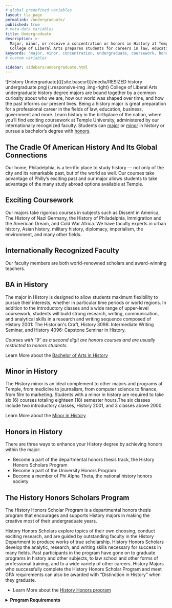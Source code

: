 ```yaml
---
# global predefined variables
layout: tla_page
permalink: /undergraduate/
published: true
# meta-data variables
title: Undergraduate
description: >-
  Major, minor, or receive a concentration or honors in History at Temple University. Coursework in the
  College of Liberal Arts prepares students for careers in law, education, business, government, and more.
keywords: 'major, minor, concentration, undergraduate, coursework, honors, funding, alpha theta'
# custom variables

sidebar: sidebars/undergraduate.html
---
```

![History Undergraduate]({{site.baseurl}}/media/RESIZED history undergraduate.png){:.responsive-img .img-right}
College of Liberal Arts undergraduate history degree majors are bound together by a common curiosity about who we are, how our world was shaped over time, and how the past informs our present lives. Being a history major is great preparation for a professional career in the fields of law, education, business, government and more. Learn history in the birthplace of the nation, where you’ll find exciting coursework at Temple University, administered by our internationally recognized faculty. Students can [major](#ba-in-history) or [minor](#minor-in-history) in history or pursue a bachelor’s degree with [honors](#honors-in-history).

## The Cradle Of American History And Its Global Connections
Our home, Philadelphia, is a terrific place to study history — not only of the city and its remarkable past, but of the world as well. Our courses take advantage of Philly’s exciting past and our major allows students to take advantage of the many study abroad options available at Temple.

## Exciting Coursework
Our majors take rigorous courses in subjects such as Dissent in America, The History of Nazi Germany, the History of Philadelphia, Immigration and the American Dream, and Cold War Africa. We have faculty experts in urban history, Asian history, military history, diplomacy, imperialism, the environment, and many other fields.

## Internationally Recognized Faculty
Our faculty members are both world-renowned scholars and award-winning teachers.

## BA in History
The major in History is designed to allow students maximum flexibility to pursue their interests, whether in particular time periods or world regions. In addition to the introductory classes and a wide range of upper-level coursework, students will build strong research, writing, communication, and analytical skills in a research and writing sequence composed of History 2001: The Historian's Craft, History 3096: Intermediate Writing Seminar, and History 4096: Capstone Seminar in History. 

_Courses with “9″ as a second digit are honors courses and are usually restricted to honors students._

Learn More about the [Bachelor of Arts in History](http://bulletin.temple.edu/undergraduate/liberal-arts/history/ba-history/)

## Minor in History
The History minor is an ideal complement to other majors and programs at Temple, from medicine to journalism, from computer science to finance, from film to marketing. Students with a minor in history are required to take six (6) courses totaling eighteen (18) semester hours.The six classes include two introductory classes, History 2001, and 3 classes above 2000.

Learn More about the [Minor in History](http://bulletin.temple.edu/undergraduate/liberal-arts/history/minor-history/)

## Honors in History
There are three ways to enhance your History degree by achieving honors within the major:

- Become a part of the departmental honors thesis track, the History Honors Scholars Program
- Become a part of the University Honors Program
- Become a member of Phi Alpha Theta, the national history honors society

## The History Honors Scholars Program
The History Honors Scholar Program is a departmental honors thesis program that encourages and supports History majors in making the creative most of their undergraduate years.

History Honors Scholars explore topics of their own choosing, conduct exciting research, and are guided by outstanding faculty in the History Department to produce works of true scholarship. History Honors  Scholars develop the analytic, research, and writing skills necessary for success in many fields. Past participants in the program have gone on to graduate programs in history and other subjects, to law school and other forms of professional training, and to a wide variety of other careers.  History Majors who successfully complete the History Honors Scholar Program and meet GPA requirements can also be awarded with “Distinction in History” when they graduate.

- Learn More about the [History Honors program](http://bulletin.temple.edu/undergraduate/liberal-arts/history/ba-history/)

<details>
  <summary><strong>Program Requirements</strong></summary>
<blockquote>  
  <p>  
  The heart of the History Honors Scholar Program is the thesis, which gives students an opportunity to undertake in-depth historical 
  research and writing on a topic of their own choosing. In doing this, they are mentored by faculty in the History Department and part 
  of a cohort of other engaged and talented students undertaking their own research projects. The final version of the thesis will be
  required to be between 7000 and 10000 words, not including notes and bibliography. This is approximately the length of articles
  published in academic history journals. Students will also present on their work.
  </p>
</blockquote>
  
  <blockquote>  
    <p>  
   The program runs on an annual basis and participants take two, three-credit courses during a single academic year. In the Fall 
   semester, students take History 4934 “Honors Historiography and Research Methods.” In this course, students develop their thesis 
   topics and work on researching them in primary and secondary sources. In the Spring semester, students take History 4997 “Honors 
   Thesis Seminar”. In this course, students complete their research and write, revise, and present their final thesis. Both of these
   courses are required for program participants and there are no substitutions possible. Completing History 4997 and the honors thesis 
   fulfills the “Capstone” writing requirement for History Majors. History majors need to separately fulfill the “Intermediate” writing 
   requirement for major, typically before they participate in the History Honors Scholar Program.
  </p>
    
  <blockquote>  
    <p>  
    The results of these reports are shared not only with Judge Keys, but also with other stake-holders including the Department of Law 
    of the City of Chicago, the Chicago Police Department and ACLU-Illinois.
  </p>
    
  <blockquote>  
    <p>  
    The results of these reports are shared not only with Judge Keys, but also with other stake-holders including the Department of Law 
    of the City of Chicago, the Chicago Police Department and ACLU-Illinois.
  </p>
    
  <blockquote>  
    <p>  
    The results of these reports are shared not only with Judge Keys, but also with other stake-holders including the Department of Law 
    of the City of Chicago, the Chicago Police Department and ACLU-Illinois.
  </p>
 </blockquote>
</details>

